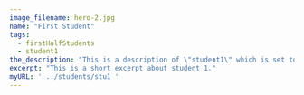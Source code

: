 ```yaml
---
image_filename: hero-2.jpg
name: "First Student"
tags:
  - firstHalfStudents
  - student1
the_description: "This is a description of \"student1\" which is set to nothing, for the time being."
excerpt: "This is a short excerpt about student 1."
myURL: ' ../students/stu1 '
---
```

